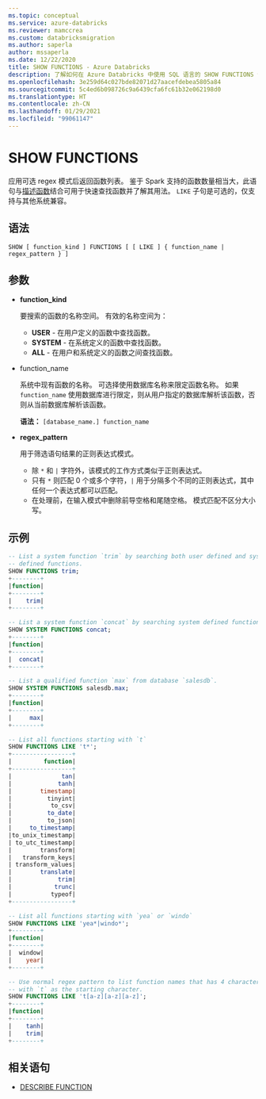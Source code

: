 ```yaml
---
ms.topic: conceptual
ms.service: azure-databricks
ms.reviewer: mamccrea
ms.custom: databricksmigration
ms.author: saperla
author: mssaperla
ms.date: 12/22/2020
title: SHOW FUNCTIONS - Azure Databricks
description: 了解如何在 Azure Databricks 中使用 SQL 语言的 SHOW FUNCTIONS 语法。
ms.openlocfilehash: 3e259d64c027bde82071d27aacefdebea5805a84
ms.sourcegitcommit: 5c4ed6b098726c9a6439cfa6fc61b32e062198d0
ms.translationtype: HT
ms.contentlocale: zh-CN
ms.lasthandoff: 01/29/2021
ms.locfileid: "99061147"
---
```

# <a name="show-functions"></a>SHOW FUNCTIONS

应用可选 regex 模式后返回函数列表。
鉴于 Spark 支持的函数数量相当大，此语句与[描述函数](sql-ref-syntax-aux-describe-function.md)结合可用于快速查找函数并了解其用法。 ``LIKE`` 子句是可选的，仅支持与其他系统兼容。

## <a name="syntax"></a>语法

```
SHOW [ function_kind ] FUNCTIONS [ [ LIKE ] { function_name | regex_pattern } ]
```

## <a name="parameters"></a>参数

* **function_kind**

  要搜索的函数的名称空间。 有效的名称空间为：

  * **USER** - 在用户定义的函数中查找函数。
  * **SYSTEM** - 在系统定义的函数中查找函数。
  * **ALL** - 在用户和系统定义的函数之间查找函数。
* function_name

  系统中现有函数的名称。 可选择使用数据库名称来限定函数名称。 如果 ``function_name`` 使用数据库进行限定，则从用户指定的数据库解析该函数，否则从当前数据库解析该函数。

  **语法：** ``[database_name.] function_name``

* **regex_pattern**

  用于筛选语句结果的正则表达式模式。

  * 除 ``*`` 和 ``|`` 字符外，该模式的工作方式类似于正则表达式。
  * 只有 ``*`` 则匹配 0 个或多个字符，``|`` 用于分隔多个不同的正则表达式，其中任何一个表达式都可以匹配。
  * 在处理前，在输入模式中删除前导空格和尾随空格。 模式匹配不区分大小写。

## <a name="examples"></a>示例

```sql
-- List a system function `trim` by searching both user defined and system
-- defined functions.
SHOW FUNCTIONS trim;
+--------+
|function|
+--------+
|    trim|
+--------+

-- List a system function `concat` by searching system defined functions.
SHOW SYSTEM FUNCTIONS concat;
+--------+
|function|
+--------+
|  concat|
+--------+

-- List a qualified function `max` from database `salesdb`.
SHOW SYSTEM FUNCTIONS salesdb.max;
+--------+
|function|
+--------+
|     max|
+--------+

-- List all functions starting with `t`
SHOW FUNCTIONS LIKE 't*';
+-----------------+
|         function|
+-----------------+
|              tan|
|             tanh|
|        timestamp|
|          tinyint|
|           to_csv|
|          to_date|
|          to_json|
|     to_timestamp|
|to_unix_timestamp|
| to_utc_timestamp|
|        transform|
|   transform_keys|
| transform_values|
|        translate|
|             trim|
|            trunc|
|           typeof|
+-----------------+

-- List all functions starting with `yea` or `windo`
SHOW FUNCTIONS LIKE 'yea*|windo*';
+--------+
|function|
+--------+
|  window|
|    year|
+--------+

-- Use normal regex pattern to list function names that has 4 characters
-- with `t` as the starting character.
SHOW FUNCTIONS LIKE 't[a-z][a-z][a-z]';
+--------+
|function|
+--------+
|    tanh|
|    trim|
+--------+
```

## <a name="related-statements"></a>相关语句

* [DESCRIBE FUNCTION](sql-ref-syntax-aux-describe-function.md)